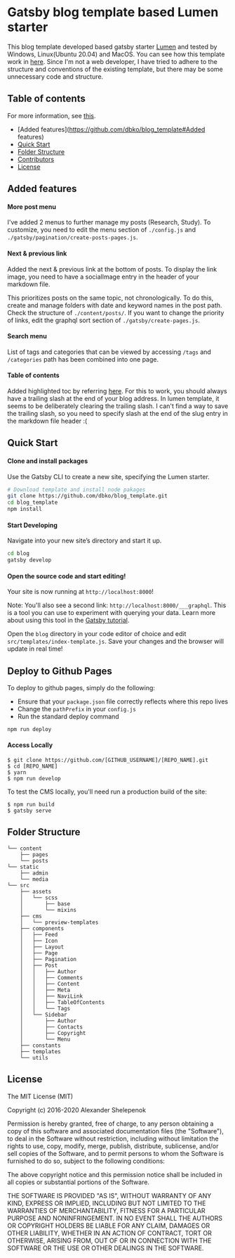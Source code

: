 # Gatsby blog template based Lumen starter

  This blog template developed based gatsby starter [Lumen](https://github.com/alxshelepenok/gatsby-starter-lumen) and tested by Windows, Linux(Ubuntu 20.04) and MacOS. You can see how this template work in [here](https://dbko.github.io). Since I'm not a web developer, I have tried to adhere to the structure and conventions of the existing template, but there may be some unnecessary code and structure. 




## Table of contents

For more information, see  [this](https://github.com/alxshelepenok/gatsby-starter-lumen).

+ [Added features](https://github.com/dbko/blog_template#Added features) 
+ [Quick Start](http://github.com/dbko/blog_template#quick-start)
+ [Folder Structure](http://github.com/dbko/blog_template#folder-structure)
+ [Contributors](http://github.com/dbko/blog_template#contributors)
+ [License](http://github.com/dbko/blog_template#license)



## Added features

#### More post menu

  I've added 2 menus to further manage my posts (Research, Study). To customize, you need to edit the menu section of  ` ./config.js ` and  `./gatsby/pagination/create-posts-pages.js`. 

#### Next & previous link

  Added the next & previous link at the bottom of posts. To display the link image, you need to have a socialImage entry in the header of your markdown file.

  This prioritizes posts on the same topic, not chronologically. To do this, create and manage folders with date and keyword names in the post path. Check the structure of  `./content/posts/`. If you want to change the priority of links, edit the graphql sort section of  `./gatsby/create-pages.js`.

#### Search menu

List of tags and categories that can be viewed by accessing `/tags` and `/categories` path has been combined into one page.

#### Table of contents

  Added highlighted toc by referring [here](https://blueshw.github.io/2020/05/30/table-of-contents/). For this to work, you should always have a trailing slash at the end of your blog address. In lumen template, it seems to be deliberately clearing the trailing slash. I can't find a way to save the trailing slash, so you need to specify slash at the end of the slug entry in the markdown file header :(

## Quick Start

#### Clone and install packages

Use the Gatsby CLI to create a new site, specifying the Lumen starter.

```sh
# Download template and install node pakages
git clone https://github.com/dbko/blog_template.git
cd blog_template
npm install
```

#### Start Developing

Navigate into your new site’s directory and start it up.

```sh
cd blog
gatsby develop
```

#### Open the source code and start editing!

Your site is now running at `http://localhost:8000`!

Note: You'll also see a second link: `http://localhost:8000/___graphql`. This is a tool you can use to experiment with querying your data. Learn more about using this tool in the [Gatsby tutorial](https://www.gatsbyjs.org/tutorial/part-five/#introducing-graphiql).

Open the `blog` directory in your code editor of choice and edit `src/templates/index-template.js`. Save your changes and the browser will update in real time!



## Deploy to Github Pages

To deploy to github pages, simply do the following:

- Ensure that your `package.json` file correctly reflects where this repo lives
- Change the `pathPrefix` in your `config.js`
- Run the standard deploy command

```sh
npm run deploy
```


#### Access Locally

```
$ git clone https://github.com/[GITHUB_USERNAME]/[REPO_NAME].git
$ cd [REPO_NAME]
$ yarn
$ npm run develop
```

To test the CMS locally, you'll need run a production build of the site:

```
$ npm run build
$ gatsby serve
```

## Folder Structure

```
└── content
    ├── pages
    └── posts
└── static
    ├── admin
    └── media
└── src
    ├── assets
    │   └── scss
    │       ├── base
    │       └── mixins
    ├── cms
    │   └── preview-templates
    ├── components
    │   ├── Feed
    │   ├── Icon
    │   ├── Layout
    │   ├── Page
    │   ├── Pagination
    │   ├── Post
    │   │   ├── Author
    │   │   ├── Comments
    │   │   ├── Content
    │   │   ├── Meta
    │   │   ├── NaviLink
    │   │   ├── TableOfContents
    │   │   └── Tags
    │   └── Sidebar
    │       ├── Author
    │       ├── Contacts
    │       ├── Copyright
    │       └── Menu
    ├── constants
    ├── templates
    └── utils

```

## License

The MIT License (MIT)

Copyright (c) 2016-2020 Alexander Shelepenok

Permission is hereby granted, free of charge, to any person obtaining a copy
of this software and associated documentation files (the "Software"), to deal
in the Software without restriction, including without limitation the rights
to use, copy, modify, merge, publish, distribute, sublicense, and/or sell
copies of the Software, and to permit persons to whom the Software is
furnished to do so, subject to the following conditions:

The above copyright notice and this permission notice shall be included in all
copies or substantial portions of the Software.

THE SOFTWARE IS PROVIDED "AS IS", WITHOUT WARRANTY OF ANY KIND, EXPRESS OR
IMPLIED, INCLUDING BUT NOT LIMITED TO THE WARRANTIES OF MERCHANTABILITY,
FITNESS FOR A PARTICULAR PURPOSE AND NONINFRINGEMENT. IN NO EVENT SHALL THE
AUTHORS OR COPYRIGHT HOLDERS BE LIABLE FOR ANY CLAIM, DAMAGES OR OTHER
LIABILITY, WHETHER IN AN ACTION OF CONTRACT, TORT OR OTHERWISE, ARISING FROM,
OUT OF OR IN CONNECTION WITH THE SOFTWARE OR THE USE OR OTHER DEALINGS IN THE
SOFTWARE.
